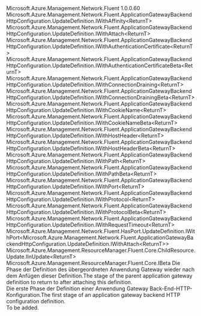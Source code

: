 <Type Name="IBlank&lt;ReturnT&gt;" FullName="Microsoft.Azure.Management.Network.Fluent.ApplicationGatewayBackendHttpConfiguration.UpdateDefinition.IBlank&lt;ReturnT&gt;">
  <TypeSignature Language="C#" Value="public interface IBlank&lt;ReturnT&gt; : Microsoft.Azure.Management.Network.Fluent.ApplicationGatewayBackendHttpConfiguration.UpdateDefinition.IWithAffinity&lt;ReturnT&gt;, Microsoft.Azure.Management.Network.Fluent.ApplicationGatewayBackendHttpConfiguration.UpdateDefinition.IWithAttach&lt;ReturnT&gt;, Microsoft.Azure.Management.Network.Fluent.ApplicationGatewayBackendHttpConfiguration.UpdateDefinition.IWithAuthenticationCertificate&lt;ReturnT&gt;, Microsoft.Azure.Management.Network.Fluent.ApplicationGatewayBackendHttpConfiguration.UpdateDefinition.IWithAuthenticationCertificateBeta&lt;ReturnT&gt;, Microsoft.Azure.Management.Network.Fluent.ApplicationGatewayBackendHttpConfiguration.UpdateDefinition.IWithConnectionDraining&lt;ReturnT&gt;, Microsoft.Azure.Management.Network.Fluent.ApplicationGatewayBackendHttpConfiguration.UpdateDefinition.IWithConnectionDrainingBeta&lt;ReturnT&gt;, Microsoft.Azure.Management.Network.Fluent.ApplicationGatewayBackendHttpConfiguration.UpdateDefinition.IWithCookieName&lt;ReturnT&gt;, Microsoft.Azure.Management.Network.Fluent.ApplicationGatewayBackendHttpConfiguration.UpdateDefinition.IWithCookieNameBeta&lt;ReturnT&gt;, Microsoft.Azure.Management.Network.Fluent.ApplicationGatewayBackendHttpConfiguration.UpdateDefinition.IWithHostHeader&lt;ReturnT&gt;, Microsoft.Azure.Management.Network.Fluent.ApplicationGatewayBackendHttpConfiguration.UpdateDefinition.IWithHostHeaderBeta&lt;ReturnT&gt;, Microsoft.Azure.Management.Network.Fluent.ApplicationGatewayBackendHttpConfiguration.UpdateDefinition.IWithPath&lt;ReturnT&gt;, Microsoft.Azure.Management.Network.Fluent.ApplicationGatewayBackendHttpConfiguration.UpdateDefinition.IWithPathBeta&lt;ReturnT&gt;, Microsoft.Azure.Management.Network.Fluent.ApplicationGatewayBackendHttpConfiguration.UpdateDefinition.IWithPort&lt;ReturnT&gt;, Microsoft.Azure.Management.Network.Fluent.ApplicationGatewayBackendHttpConfiguration.UpdateDefinition.IWithProtocol&lt;ReturnT&gt;, Microsoft.Azure.Management.Network.Fluent.ApplicationGatewayBackendHttpConfiguration.UpdateDefinition.IWithProtocolBeta&lt;ReturnT&gt;, Microsoft.Azure.Management.Network.Fluent.ApplicationGatewayBackendHttpConfiguration.UpdateDefinition.IWithRequestTimeout&lt;ReturnT&gt;, Microsoft.Azure.Management.Network.Fluent.HasPort.UpdateDefinition.IWithPort&lt;Microsoft.Azure.Management.Network.Fluent.ApplicationGatewayBackendHttpConfiguration.UpdateDefinition.IWithAttach&lt;ReturnT&gt;&gt;, Microsoft.Azure.Management.ResourceManager.Fluent.Core.ChildResource.Update.IInUpdate&lt;ReturnT&gt;, Microsoft.Azure.Management.ResourceManager.Fluent.Core.IBeta" />
  <TypeSignature Language="ILAsm" Value=".class public interface auto ansi abstract IBlank`1&lt;ReturnT&gt; implements class Microsoft.Azure.Management.Network.Fluent.ApplicationGatewayBackendHttpConfiguration.UpdateDefinition.IWithAffinity`1&lt;!ReturnT&gt;, class Microsoft.Azure.Management.Network.Fluent.ApplicationGatewayBackendHttpConfiguration.UpdateDefinition.IWithAttach`1&lt;!ReturnT&gt;, class Microsoft.Azure.Management.Network.Fluent.ApplicationGatewayBackendHttpConfiguration.UpdateDefinition.IWithAuthenticationCertificate`1&lt;!ReturnT&gt;, class Microsoft.Azure.Management.Network.Fluent.ApplicationGatewayBackendHttpConfiguration.UpdateDefinition.IWithAuthenticationCertificateBeta`1&lt;!ReturnT&gt;, class Microsoft.Azure.Management.Network.Fluent.ApplicationGatewayBackendHttpConfiguration.UpdateDefinition.IWithConnectionDraining`1&lt;!ReturnT&gt;, class Microsoft.Azure.Management.Network.Fluent.ApplicationGatewayBackendHttpConfiguration.UpdateDefinition.IWithConnectionDrainingBeta`1&lt;!ReturnT&gt;, class Microsoft.Azure.Management.Network.Fluent.ApplicationGatewayBackendHttpConfiguration.UpdateDefinition.IWithCookieName`1&lt;!ReturnT&gt;, class Microsoft.Azure.Management.Network.Fluent.ApplicationGatewayBackendHttpConfiguration.UpdateDefinition.IWithCookieNameBeta`1&lt;!ReturnT&gt;, class Microsoft.Azure.Management.Network.Fluent.ApplicationGatewayBackendHttpConfiguration.UpdateDefinition.IWithHostHeader`1&lt;!ReturnT&gt;, class Microsoft.Azure.Management.Network.Fluent.ApplicationGatewayBackendHttpConfiguration.UpdateDefinition.IWithHostHeaderBeta`1&lt;!ReturnT&gt;, class Microsoft.Azure.Management.Network.Fluent.ApplicationGatewayBackendHttpConfiguration.UpdateDefinition.IWithPath`1&lt;!ReturnT&gt;, class Microsoft.Azure.Management.Network.Fluent.ApplicationGatewayBackendHttpConfiguration.UpdateDefinition.IWithPathBeta`1&lt;!ReturnT&gt;, class Microsoft.Azure.Management.Network.Fluent.ApplicationGatewayBackendHttpConfiguration.UpdateDefinition.IWithPort`1&lt;!ReturnT&gt;, class Microsoft.Azure.Management.Network.Fluent.ApplicationGatewayBackendHttpConfiguration.UpdateDefinition.IWithProtocol`1&lt;!ReturnT&gt;, class Microsoft.Azure.Management.Network.Fluent.ApplicationGatewayBackendHttpConfiguration.UpdateDefinition.IWithProtocolBeta`1&lt;!ReturnT&gt;, class Microsoft.Azure.Management.Network.Fluent.ApplicationGatewayBackendHttpConfiguration.UpdateDefinition.IWithRequestTimeout`1&lt;!ReturnT&gt;, class Microsoft.Azure.Management.Network.Fluent.HasPort.UpdateDefinition.IWithPort`1&lt;class Microsoft.Azure.Management.Network.Fluent.ApplicationGatewayBackendHttpConfiguration.UpdateDefinition.IWithAttach`1&lt;!ReturnT&gt;&gt;, class Microsoft.Azure.Management.ResourceManager.Fluent.Core.ChildResource.Update.IInUpdate`1&lt;!ReturnT&gt;, class Microsoft.Azure.Management.ResourceManager.Fluent.Core.IBeta" />
  <TypeSignature Language="DocId" Value="T:Microsoft.Azure.Management.Network.Fluent.ApplicationGatewayBackendHttpConfiguration.UpdateDefinition.IBlank`1" />
  <TypeSignature Language="VB.NET" Value="Public Interface IBlank(Of ReturnT)&#xA;Implements IBeta, IInUpdate(Of ReturnT), IWithAffinity(Of ReturnT), IWithAttach(Of ReturnT), IWithAuthenticationCertificate(Of ReturnT), IWithAuthenticationCertificateBeta(Of ReturnT), IWithConnectionDraining(Of ReturnT), IWithConnectionDrainingBeta(Of ReturnT), IWithCookieName(Of ReturnT), IWithCookieNameBeta(Of ReturnT), IWithHostHeader(Of ReturnT), IWithHostHeaderBeta(Of ReturnT), IWithPath(Of ReturnT), IWithPathBeta(Of ReturnT), IWithPort(Of IWithAttach(Of ReturnT)), IWithPort(Of ReturnT), IWithProtocol(Of ReturnT), IWithProtocolBeta(Of ReturnT), IWithRequestTimeout(Of ReturnT)" />
  <TypeSignature Language="F#" Value="type IBlank&lt;'ReturnT&gt; = interface&#xA;    interface IWithAttach&lt;'ReturnT&gt;&#xA;    interface IInUpdate&lt;'ReturnT&gt;&#xA;    interface IWithPort&lt;'ReturnT&gt;&#xA;    interface IWithPort&lt;IWithAttach&lt;'ReturnT&gt;&gt;&#xA;    interface IWithAffinity&lt;'ReturnT&gt;&#xA;    interface IWithProtocol&lt;'ReturnT&gt;&#xA;    interface IWithProtocolBeta&lt;'ReturnT&gt;&#xA;    interface IBeta&#xA;    interface IWithRequestTimeout&lt;'ReturnT&gt;&#xA;    interface IWithHostHeader&lt;'ReturnT&gt;&#xA;    interface IWithHostHeaderBeta&lt;'ReturnT&gt;&#xA;    interface IWithConnectionDraining&lt;'ReturnT&gt;&#xA;    interface IWithConnectionDrainingBeta&lt;'ReturnT&gt;&#xA;    interface IWithCookieName&lt;'ReturnT&gt;&#xA;    interface IWithCookieNameBeta&lt;'ReturnT&gt;&#xA;    interface IWithPath&lt;'ReturnT&gt;&#xA;    interface IWithPathBeta&lt;'ReturnT&gt;&#xA;    interface IWithAuthenticationCertificate&lt;'ReturnT&gt;&#xA;    interface IWithAuthenticationCertificateBeta&lt;'ReturnT&gt;" />
  <AssemblyInfo>
    <AssemblyName>Microsoft.Azure.Management.Network.Fluent</AssemblyName>
    <AssemblyVersion>1.0.0.60</AssemblyVersion>
  </AssemblyInfo>
  <TypeParameters>
    <TypeParameter Name="ParentT" />
  </TypeParameters>
  <Interfaces>
    <Interface>
      <InterfaceName>Microsoft.Azure.Management.Network.Fluent.ApplicationGatewayBackendHttpConfiguration.UpdateDefinition.IWithAffinity&lt;ReturnT&gt;</InterfaceName>
    </Interface>
    <Interface>
      <InterfaceName>Microsoft.Azure.Management.Network.Fluent.ApplicationGatewayBackendHttpConfiguration.UpdateDefinition.IWithAttach&lt;ReturnT&gt;</InterfaceName>
    </Interface>
    <Interface>
      <InterfaceName>Microsoft.Azure.Management.Network.Fluent.ApplicationGatewayBackendHttpConfiguration.UpdateDefinition.IWithAuthenticationCertificate&lt;ReturnT&gt;</InterfaceName>
    </Interface>
    <Interface>
      <InterfaceName>Microsoft.Azure.Management.Network.Fluent.ApplicationGatewayBackendHttpConfiguration.UpdateDefinition.IWithAuthenticationCertificateBeta&lt;ReturnT&gt;</InterfaceName>
    </Interface>
    <Interface>
      <InterfaceName>Microsoft.Azure.Management.Network.Fluent.ApplicationGatewayBackendHttpConfiguration.UpdateDefinition.IWithConnectionDraining&lt;ReturnT&gt;</InterfaceName>
    </Interface>
    <Interface>
      <InterfaceName>Microsoft.Azure.Management.Network.Fluent.ApplicationGatewayBackendHttpConfiguration.UpdateDefinition.IWithConnectionDrainingBeta&lt;ReturnT&gt;</InterfaceName>
    </Interface>
    <Interface>
      <InterfaceName>Microsoft.Azure.Management.Network.Fluent.ApplicationGatewayBackendHttpConfiguration.UpdateDefinition.IWithCookieName&lt;ReturnT&gt;</InterfaceName>
    </Interface>
    <Interface>
      <InterfaceName>Microsoft.Azure.Management.Network.Fluent.ApplicationGatewayBackendHttpConfiguration.UpdateDefinition.IWithCookieNameBeta&lt;ReturnT&gt;</InterfaceName>
    </Interface>
    <Interface>
      <InterfaceName>Microsoft.Azure.Management.Network.Fluent.ApplicationGatewayBackendHttpConfiguration.UpdateDefinition.IWithHostHeader&lt;ReturnT&gt;</InterfaceName>
    </Interface>
    <Interface>
      <InterfaceName>Microsoft.Azure.Management.Network.Fluent.ApplicationGatewayBackendHttpConfiguration.UpdateDefinition.IWithHostHeaderBeta&lt;ReturnT&gt;</InterfaceName>
    </Interface>
    <Interface>
      <InterfaceName>Microsoft.Azure.Management.Network.Fluent.ApplicationGatewayBackendHttpConfiguration.UpdateDefinition.IWithPath&lt;ReturnT&gt;</InterfaceName>
    </Interface>
    <Interface>
      <InterfaceName>Microsoft.Azure.Management.Network.Fluent.ApplicationGatewayBackendHttpConfiguration.UpdateDefinition.IWithPathBeta&lt;ReturnT&gt;</InterfaceName>
    </Interface>
    <Interface>
      <InterfaceName>Microsoft.Azure.Management.Network.Fluent.ApplicationGatewayBackendHttpConfiguration.UpdateDefinition.IWithPort&lt;ReturnT&gt;</InterfaceName>
    </Interface>
    <Interface>
      <InterfaceName>Microsoft.Azure.Management.Network.Fluent.ApplicationGatewayBackendHttpConfiguration.UpdateDefinition.IWithProtocol&lt;ReturnT&gt;</InterfaceName>
    </Interface>
    <Interface>
      <InterfaceName>Microsoft.Azure.Management.Network.Fluent.ApplicationGatewayBackendHttpConfiguration.UpdateDefinition.IWithProtocolBeta&lt;ReturnT&gt;</InterfaceName>
    </Interface>
    <Interface>
      <InterfaceName>Microsoft.Azure.Management.Network.Fluent.ApplicationGatewayBackendHttpConfiguration.UpdateDefinition.IWithRequestTimeout&lt;ReturnT&gt;</InterfaceName>
    </Interface>
    <Interface>
      <InterfaceName>Microsoft.Azure.Management.Network.Fluent.HasPort.UpdateDefinition.IWithPort&lt;Microsoft.Azure.Management.Network.Fluent.ApplicationGatewayBackendHttpConfiguration.UpdateDefinition.IWithAttach&lt;ReturnT&gt;&gt;</InterfaceName>
    </Interface>
    <Interface>
      <InterfaceName>Microsoft.Azure.Management.ResourceManager.Fluent.Core.ChildResource.Update.IInUpdate&lt;ReturnT&gt;</InterfaceName>
    </Interface>
    <Interface>
      <InterfaceName>Microsoft.Azure.Management.ResourceManager.Fluent.Core.IBeta</InterfaceName>
    </Interface>
  </Interfaces>
  <Docs>
    <typeparam name="ReturnT"><span data-ttu-id="dde83-101">Die Phase der Definition des übergeordneten Anwendung Gateway wieder nach dem Anfügen dieser Definition.</span><span class="sxs-lookup"><span data-stu-id="dde83-101">The stage of the parent application gateway definition to return to after attaching this definition.</span></span></typeparam>
    <summary>
            <span data-ttu-id="dde83-102">Die erste Phase der Definition einer Anwendung Gateway Back-End-HTTP-Konfiguration.</span><span class="sxs-lookup"><span data-stu-id="dde83-102">The first stage of an application gateway backend HTTP configuration definition.</span></span>
            </summary>
    <remarks>To be added.</remarks>
  </Docs>
  <Members />
</Type>
